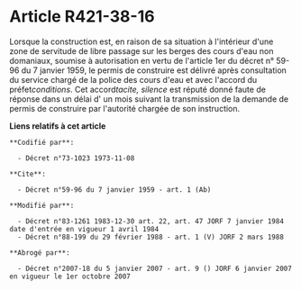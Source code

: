 # Article R421-38-16

Lorsque la construction est, en raison de sa situation à l'intérieur d'une zone de servitude de libre passage sur les berges
des cours d'eau non domaniaux, soumise à autorisation en vertu de l'article 1er du décret n° 59-96 du 7 janvier 1959, le
permis de construire est délivré après consultation du service chargé de la police des cours d'eau et avec l'accord du
préfet*conditions*. Cet accord*tacite, silence* est réputé donné faute de réponse dans un délai d' un mois suivant la
transmission de la demande de permis de construire par l'autorité chargée de son instruction.

**Liens relatifs à cet article**

	**Codifié par**:

	  - Décret n°73-1023 1973-11-08

	**Cite**:

	  - Décret n°59-96 du 7 janvier 1959 - art. 1 (Ab)

	**Modifié par**:

	  - Décret n°83-1261 1983-12-30 art. 22, art. 47 JORF 7 janvier 1984 date d'entrée en vigueur 1 avril 1984
	  - Décret n°88-199 du 29 février 1988 - art. 1 (V) JORF 2 mars 1988

	**Abrogé par**:

	  - Décret n°2007-18 du 5 janvier 2007 - art. 9 () JORF 6 janvier 2007 en vigueur le 1er octobre 2007
